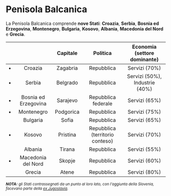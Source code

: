 # Penisola Balcanica

La Penisola Balcanica comprende **nove Stati**: **Croazia**, **Serbia**,
**Bosnia ed Erzegovina**, **Montenegro**, **Bulgaria**, **Kosovo**, **Albania**,
**Macedonia del Nord** e **Grecia**.

| | | Capitale | Politica | Economia (settore dominante) |
| :-: | :-: | :-: | :-: | :-: |
| &bull; | Croazia | Zagabria | Repubblica | Servizi (70%) |
| &bull; | Serbia | Belgrado | Repubblica | Servizi (50%), Industrie (40%) |
| &bull; | Bosnia ed Erzegovina | Sarajevo | Repubblica federale | Servizi (65%) |
| &bull; | Montenegro | Podgorica | Repubblica | Servizi (75%) |
| | Bulgaria | Sofia | Repubblica | Servizi (65%) |
| &bull; | Kosovo | Pristina | Repubblica (territorio conteso) | Servizi (70%) |
| | Albania | Tirana | Repubblica | Servizi (55%) |
| &bull; | Macedonia del Nord | Skopje | Repubblica | Servizi (60%) |
| | Grecia | Atene | Repubblica | Servizi (80%) |

<small>***NOTA:** gli Stati contrassegnati da un punto al loro lato, con
l'aggiunta della Slovenia, facevano parte della
[ex Jugoslavia](../../storia/18.md).*</small>
